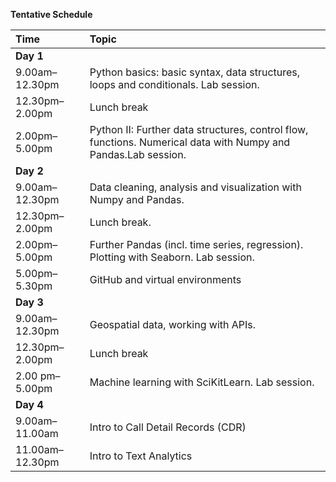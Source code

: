 **Tentative Schedule**

|**Time** | **Topic** |
|:----|:----|
|**Day 1** |
|9.00am–12.30pm | Python basics: basic syntax, data structures, loops and conditionals. Lab session. |
|12.30pm–2.00pm | Lunch break |
|2.00pm–5.00pm | Python II: Further data structures, control flow, functions. Numerical data with Numpy and Pandas.Lab session. |
|**Day 2** |
|9.00am–12.30pm | Data cleaning, analysis and visualization with Numpy and Pandas. |
|12.30pm–2.00pm | Lunch break. |
|2.00pm–5.00pm | Further Pandas (incl. time series, regression). Plotting with Seaborn. Lab session. |
|5.00pm–5.30pm | GitHub and virtual environments |
|**Day 3** |
|9.00am–12.30pm | Geospatial data, working with APIs. |
|12.30pm–2.00pm | Lunch break |
|2.00 pm–5.00pm | Machine learning with SciKitLearn. Lab session. |
|**Day 4** |
|9.00am–11.00am | Intro to Call Detail Records (CDR) |
|11.00am–12.30pm | Intro to Text Analytics |
